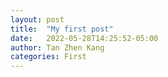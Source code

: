 ```yaml
---
layout: post
title:  "My first post"
date:   2022-05-28T14:25:52-05:00
author: Tan Zhen Kang
categories: First
---
```





